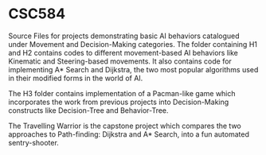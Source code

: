# CSC584
Source Files for projects demonstrating basic AI behaviors catalogued under Movement and Decision-Making categories.
The folder containing H1 and H2 contains codes to different movement-based AI behaviors like Kinematic and Steering-based movements.
It also contains code for implementing A* Search and Dijkstra, the two most popular algorithms used in their modified forms
in the world of AI.

The H3 folder contains implementation of a Pacman-like game which incorporates the work from previous projects into Decision-Making
constructs like Decision-Tree and Behavior-Tree.

The Travelling Warrior is the capstone project which compares the two approaches to Path-finding: Dijkstra and A* Search, into a fun
automated sentry-shooter.
